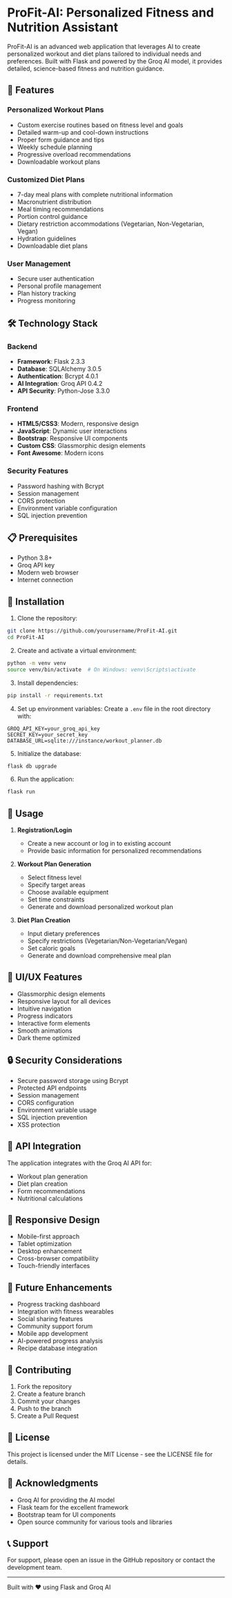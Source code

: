 # ProFit-AI: Personalized Fitness and Nutrition Assistant

ProFit-AI is an advanced web application that leverages AI to create personalized workout and diet plans tailored to individual needs and preferences. Built with Flask and powered by the Groq AI model, it provides detailed, science-based fitness and nutrition guidance.

## 🌟 Features

### Personalized Workout Plans
- Custom exercise routines based on fitness level and goals
- Detailed warm-up and cool-down instructions
- Proper form guidance and tips
- Weekly schedule planning
- Progressive overload recommendations
- Downloadable workout plans

### Customized Diet Plans
- 7-day meal plans with complete nutritional information
- Macronutrient distribution
- Meal timing recommendations
- Portion control guidance
- Dietary restriction accommodations (Vegetarian, Non-Vegetarian, Vegan)
- Hydration guidelines
- Downloadable diet plans

### User Management
- Secure user authentication
- Personal profile management
- Plan history tracking
- Progress monitoring

## 🛠️ Technology Stack

### Backend
- **Framework**: Flask 2.3.3
- **Database**: SQLAlchemy 3.0.5
- **Authentication**: Bcrypt 4.0.1
- **AI Integration**: Groq API 0.4.2
- **API Security**: Python-Jose 3.3.0

### Frontend
- **HTML5/CSS3**: Modern, responsive design
- **JavaScript**: Dynamic user interactions
- **Bootstrap**: Responsive UI components
- **Custom CSS**: Glassmorphic design elements
- **Font Awesome**: Modern icons

### Security Features
- Password hashing with Bcrypt
- Session management
- CORS protection
- Environment variable configuration
- SQL injection prevention

## 📋 Prerequisites

- Python 3.8+
- Groq API key
- Modern web browser
- Internet connection

## 🚀 Installation

1. Clone the repository:
```bash
git clone https://github.com/yourusername/ProFit-AI.git
cd ProFit-AI
```

2. Create and activate a virtual environment:
```bash
python -m venv venv
source venv/bin/activate  # On Windows: venv\Scripts\activate
```

3. Install dependencies:
```bash
pip install -r requirements.txt
```

4. Set up environment variables:
Create a `.env` file in the root directory with:
```env
GROQ_API_KEY=your_groq_api_key
SECRET_KEY=your_secret_key
DATABASE_URL=sqlite:///instance/workout_planner.db
```

5. Initialize the database:
```bash
flask db upgrade
```

6. Run the application:
```bash
flask run
```

## 🎯 Usage

1. **Registration/Login**
   - Create a new account or log in to existing account
   - Provide basic information for personalized recommendations

2. **Workout Plan Generation**
   - Select fitness level
   - Specify target areas
   - Choose available equipment
   - Set time constraints
   - Generate and download personalized workout plan

3. **Diet Plan Creation**
   - Input dietary preferences
   - Specify restrictions (Vegetarian/Non-Vegetarian/Vegan)
   - Set caloric goals
   - Generate and download comprehensive meal plan

## 🎨 UI/UX Features

- Glassmorphic design elements
- Responsive layout for all devices
- Intuitive navigation
- Progress indicators
- Interactive form elements
- Smooth animations
- Dark theme optimized

## 🔒 Security Considerations

- Secure password storage using Bcrypt
- Protected API endpoints
- Session management
- CORS configuration
- Environment variable usage
- SQL injection prevention
- XSS protection

## 🔄 API Integration

The application integrates with the Groq AI API for:
- Workout plan generation
- Diet plan creation
- Form recommendations
- Nutritional calculations

## 📱 Responsive Design

- Mobile-first approach
- Tablet optimization
- Desktop enhancement
- Cross-browser compatibility
- Touch-friendly interfaces

## 🚧 Future Enhancements

- Progress tracking dashboard
- Integration with fitness wearables
- Social sharing features
- Community support forum
- Mobile app development
- AI-powered progress analysis
- Recipe database integration

## 🤝 Contributing

1. Fork the repository
2. Create a feature branch
3. Commit your changes
4. Push to the branch
5. Create a Pull Request

## 📄 License

This project is licensed under the MIT License - see the LICENSE file for details.

## 🙏 Acknowledgments

- Groq AI for providing the AI model
- Flask team for the excellent framework
- Bootstrap team for UI components
- Open source community for various tools and libraries

## 📞 Support

For support, please open an issue in the GitHub repository or contact the development team.

---

Built with ❤️ using Flask and Groq AI
